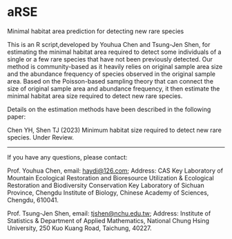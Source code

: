 # aRSE
Minimal habitat area prediction for detecting new rare species



This is an R script,developed by Youhua Chen and Tsung-Jen Shen, for estimating the minimal habitat area required to detect some individuals of a single or a few rare species that have not been previously detected.
Our method is community-based as it heavily relies on original sample area size and the abundance frequency of species observed in the original sample area. 
Based on the Poisson-based sampling theory that can connect the size of original sample area and abundance frequency, it then estimate the minimal habitat area size required to detect
new rare species. 

Details on the estimation methods have been described in the following paper:

Chen YH, Shen TJ (2023) Minimum habitat size required to detect new rare species. Under Review.


-------------------------------------------------------------------------------


If you have any questions, please contact:


Prof. Youhua Chen, email: haydi@126.com;
Address: CAS Key Laboratory of Mountain Ecological Restoration and Bioresource Utilization & Ecological Restoration and Biodiversity Conservation Key Laboratory of Sichuan Province, Chengdu Institute of Biology, Chinese Academy of Sciences, Chengdu, 610041.


Prof. Tsung-Jen Shen, email: tjshen@nchu.edu.tw;
Address: Institute of Statistics & Department of Applied Mathematics, National Chung Hsing University, 250 Kuo Kuang Road, Taichung, 40227.
